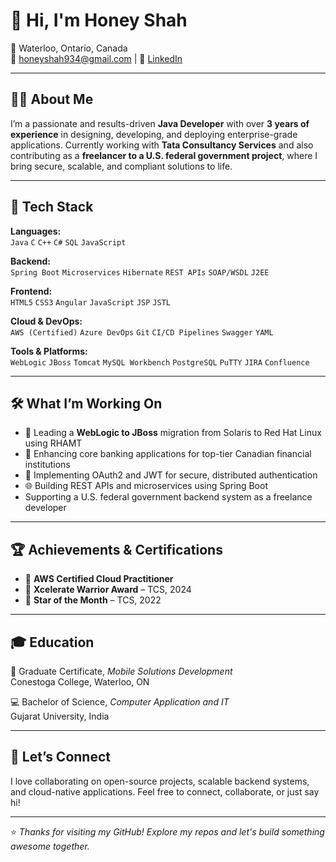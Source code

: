 # 👋 Hi, I'm Honey Shah

📍 Waterloo, Ontario, Canada  
📧 honeyshah934@gmail.com | 💼 [LinkedIn](https://www.linkedin.com/in/honey-shah-0a91581a1/)  

---

## 👩‍💻 About Me

I’m a passionate and results-driven **Java Developer** with over **3 years of experience** in designing, developing, and deploying enterprise-grade applications. Currently working with **Tata Consultancy Services** and also contributing as a **freelancer to a U.S. federal government project**, where I bring secure, scalable, and compliant solutions to life.

---

## 🔧 Tech Stack

**Languages:**  
`Java` `C` `C++` `C#` `SQL` `JavaScript`

**Backend:**  
`Spring Boot` `Microservices` `Hibernate` `REST APIs` `SOAP/WSDL` `J2EE`

**Frontend:**  
`HTML5` `CSS3` `Angular` `JavaScript` `JSP` `JSTL`

**Cloud & DevOps:**  
`AWS (Certified)` `Azure DevOps` `Git` `CI/CD Pipelines` `Swagger` `YAML`

**Tools & Platforms:**  
`WebLogic` `JBoss` `Tomcat` `MySQL Workbench` `PostgreSQL` `PuTTY` `JIRA` `Confluence`

---

## 🛠️ What I’m Working On

- 🚀 Leading a **WebLogic to JBoss** migration from Solaris to Red Hat Linux using RHAMT  
- 🧾 Enhancing core banking applications for top-tier Canadian financial institutions  
- 🔐 Implementing OAuth2 and JWT for secure, distributed authentication  
- 🌐 Building REST APIs and microservices using Spring Boot  
- Supporting a U.S. federal government backend system as a freelance developer

---

## 🏆 Achievements & Certifications

- 🥇 **AWS Certified Cloud Practitioner**  
- 🏅 **Xcelerate Warrior Award** – TCS, 2024  
- 🌟 **Star of the Month** – TCS, 2022  

---

## 🎓 Education

📱 Graduate Certificate, *Mobile Solutions Development*  
Conestoga College, Waterloo, ON  

💻 Bachelor of Science, *Computer Application and IT*  
Gujarat University, India  

---

## 🤝 Let’s Connect

I love collaborating on open-source projects, scalable backend systems, and cloud-native applications. Feel free to connect, collaborate, or just say hi!

---

⭐ *Thanks for visiting my GitHub! Explore my repos and let's build something awesome together.*  
